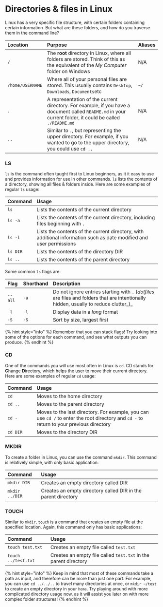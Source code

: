 # Directories & files in Linux

Linux has a very specific file structure, with certain folders containing certain information. But what are these folders, and how do you traverse them in the command line?

| Location | Purpose | Aliases |
| :--- | :--- | :--- |
| `/` | The **root** directory in Linux, where all folders are stored. Think of this as the equivalent of the _My Computer_ folder on Windows | N/A |
| `/home/USERNAME` | Where all of your personal files are stored. This usually contains `Desktop`, `Downloads`, `Documents`etc | `~/` |
| `.` | A representation of the current directory. For example, if you have a document called `README.md` in your current folder, it could be called `./README.md` | N/A |
| `..` | Similar to `.`, but representing the upper directory. For example, if you wanted to go to the upper directory, you could use `cd ..` | N/A |

### LS

`ls` is the command often taught first to Linux beginners, as it it easy to use and provides information for use in other commands. `ls` lists the contents of a directory, showing all files & folders inside. Here are some examples of regular `ls` usage:

| Command | Usage |
| :--- | :--- |
| `ls` | Lists the contents of the current directory |
| `ls -a` | Lists the contents of the current directory, including files beginning with `.` |
| `ls -l` | Lists the contents of the current directory, with additional information such as date modified and user permissions |
| `ls DIR` | Lists the contents of the directory DIR |
| `ls ..` | Lists the contents of the parent directory |

Some common `ls` flags are:

| Flag | Shorthand | Description |
| :--- | :--- | :--- |
| `--all` | `-a` | Do not ignore entries starting with `.` \(_dotfiles_ are files and folders that are intentionally hidden, usually to reduce clutter_\)_ |
| `-l` | `-l` | Display data in a _long_ format |
| `-S` | `-S` | Sort by size, largest first |

{% hint style="info" %}
Remember that you can stack flags! Try looking into some of the options for each command, and see what outputs you can produce.
{% endhint %}

### CD

One of the commands you will use most often in Linux is `cd`. CD stands for **C**hange **D**irectory, which helps the user to move their current directory. Here are some examples of regular `cd` usage:

| Command | Usage |
| :--- | :--- |
| `cd` | Moves to the home directory |
| `cd ..` | Moves to the parent directory |
| `cd -` | Moves to the last directory. For example, you can use `cd /` to enter the root directory and `cd -` to return to your previous directory |
| `cd DIR` | Moves to the directory DIR |

### MKDIR

To create a folder in Linux, you can use the command `mkdir`. This command is relatively simple, with only basic application:

| Command | Usage |
| :--- | :--- |
| `mkdir DIR` | Creates an empty directory called DIR |
| `mkdir ../DIR` | Creates an empty directory called DIR in the parent directory |

### TOUCH

Similar to `mkdir`, `touch` is a command that creates an empty file at the specified location. Again, this command only has basic applications:

| Command | Usage |
| :--- | :--- |
| `touch test.txt` | Creates an empty file called `test.txt` |
| `touch ../test.txt` | Creates an empty file called `test.txt` in the parent directory |

{% hint style="info" %}
Keep in mind that most of these commands take a path as input, and therefore can be more than just one part. For example, you can use `cd ../../..` to travel many directories at once, or `mkdir ~/test` to create an empty directory in your `home`. Try playing around with more complicated directory usage now, as it will assist you later on with more complex folder structures!
{% endhint %}

